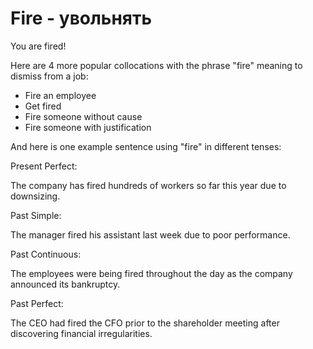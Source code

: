 # Fire - увольнять




You are fired!

Here are 4 more popular collocations with the phrase "fire" meaning to dismiss from a job:

- Fire an employee
- Get fired
- Fire someone without cause
- Fire someone with justification

And here is one example sentence using "fire" in different tenses:

Present Perfect:

The company has fired hundreds of workers so far this year due to downsizing.

Past Simple:

The manager fired his assistant last week due to poor performance.

Past Continuous:

The employees were being fired throughout the day as the company announced its bankruptcy.

Past Perfect:

The CEO had fired the CFO prior to the shareholder meeting after discovering financial irregularities.